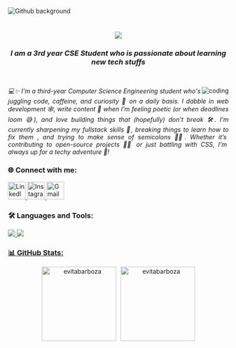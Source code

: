 <img src="https://user-images.githubusercontent.com/69046031/181695572-d47ed99f-25a8-474d-87ef-48e000750a5e.png" alt="Github background" />

<h1 align="center">
    <img src="https://readme-typing-svg.herokuapp.com/?font=Righteous&size=35&center=true&vCenter=true&width=500&height=70&duration=4000&lines=Hello+People!+👋;+I'm+Evita+Barboza;&color=000000"/>
</h1>


<h3 align="center">
    <em>I am a 3rd year CSE Student who is passionate about learning new tech stuffs</em>
</h3>


<br>

  <div>
       <img src="https://miro.medium.com/v2/resize:fit:496/format:webp/0*Kf8Cv4yPJLP8gJ0t.gif" alt="coding" align="right" height:"220px">
    <p style="text-align: justify;"> <em>
      💻✨ I'm a third-year Computer Science Engineering student who's juggling code, caffeine, and curiosity 🤔 on a daily basis. I dabble in web development 🕸, write content 📝 when I’m feeling poetic (or when deadlines loom 😅), and love building things that (hopefully) don’t break 🛠️. I'm currently sharpening my fullstack skills 🧠, breaking things to learn how to fix them , and trying to make sense of semicolons 😵‍💫. Whether it’s contributing to open-source projects 👨‍💻 or just battling with CSS, I’m always up for a techy adventure 🚀! </em>
    </p>
 
</div>



<h3 align="left"> 🌐 Connect with me:</h3>
<p align="left">
  <a href="https://linkedin.com/in/evitabarboza" target="_blank" rel="noreferrer">
    <img src="https://skillicons.dev/icons?i=linkedin" alt="LinkedIn" height="40" />
  </a>
  <a href="https://instagram.com/evitabarboza" target="_blank" rel="noreferrer">
    <img src="https://skillicons.dev/icons?i=instagram" alt="Instagram" height="40" />
  </a>
  <a href="mailto:evitabarboza195@gmail.com" target="_blank" rel="noreferrer">
    <img src="https://skillicons.dev/icons?i=gmail" alt="Gmail" height="40" />
  </a>
</p>



<h3 align="left"> 🛠️ Languages and Tools:</h3>
<p align="left"> <a href="https://skillsicon.dev" target="_blank" rel="noreferrer"> 
  <img src="https://skillicons.dev/icons?i=react,bootstrap,html,css,vscode,github,figma,tailwind,git,photoshop" />
    <img src="https://skillicons.dev/icons?i=mysql,postman,python,javascript,express,vercel,mongodb,c,java,php" /></p>




    
<h3 align="left"> 📊 GitHub Stats: </h3>
<div align="center" style="display: flex; justify-content: center; flex-wrap: wrap; gap: 10px;">
    <img src="https://github-readme-stats.vercel.app/api?username=evitabarboza&show_icons=true&locale=en&theme=dark&text_color=ffffff&title_color=00aaff" alt="evitabarboza" height="170"/>
    <img src="https://github-readme-streak-stats.herokuapp.com/?user=evitabarboza&theme=dark&background=000000&stroke=ffffff&ring=00aaff&fire=00aaff&currStreakLabel=00aaff&sideNums=ffffff&sideLabels=00aaff&dates=ffffff" alt="evitabarboza" height="170"/>
<!--     <img src="https://github-readme-stats.vercel.app/api/top-langs?username=evitabarboza&show_icons=true&locale=en&layout=compact&theme=dark&text_color=ffffff&title_color=00aaff" alt="evitabarboza" height="170"/> -->
</div>

